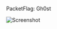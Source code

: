 PacketFlag: Gh0st  
  
![Screenshot](https://raw.githubusercontent.com/Cryakl/Ultimate-RAT-Collection/refs/heads/main/Gh0stRat/Gh0st2011/Screenshot.png)
